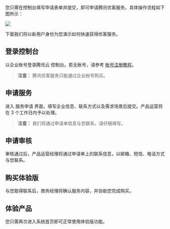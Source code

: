 您只需在控制台填写申请表单并提交，即可申请腾讯优客服务，具体操作流程如下图所示：

![](https://main.qcloudimg.com/raw/93944f857731a991cae134abccebae3e.png)


下面我们将以新用户身份为您演示如何快速获得优客服务。

## 登录控制台

以企业账号登录腾讯云 控制台。若无帐号，请参考 [帐号注册教程](/document/product/378/9603)。

> **注意：**
> 腾讯优客服务只能通过企业帐号购买。

## 申请服务

进入 服务申请 界面，填写企业信息、联系方式以及需求场景后提交。产品运营将在 3 个工作日内予以处理。

> **注意：**
> 我们将通过申请单信息与您联系，请仔细填写。

## 申请审核

审核通过后，产品运营经理将通过申请单上的联系信息，以邮箱、短信、电话方式与您联系。

## 购买体验版

与您取得联系后，商务经理将确认服务内容，并协助您完成购买。

## 体验产品

您只需再次进入系统首页即可正常使用体验版功能。